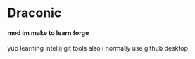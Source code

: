 # Draconic
<h4> mod im make to learn forge </h4>
yup learning intellij git tools also i normally use github desktop